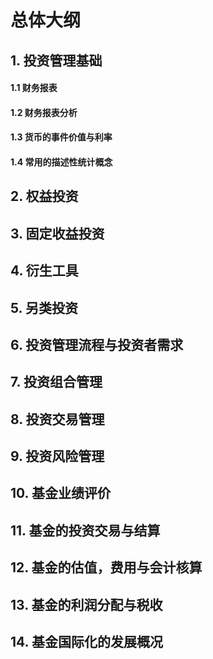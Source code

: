 # 总体大纲

## 1. 投资管理基础

#### 1.1 财务报表

#### 1.2 财务报表分析

#### 1.3 货币的事件价值与利率

#### 1.4 常用的描述性统计概念



## 2. 权益投资

## 3. 固定收益投资

## 4. 衍生工具

## 5. 另类投资

## 6. 投资管理流程与投资者需求

## 7. 投资组合管理

## 8. 投资交易管理

## 9. 投资风险管理

## 10. 基金业绩评价

## 11. 基金的投资交易与结算

## 12. 基金的估值，费用与会计核算

## 13. 基金的利润分配与税收

## 14. 基金国际化的发展概况

